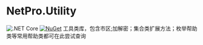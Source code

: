 # NetPro.Utility

![.NET Core](https://github.com/LeonKou/NetPro/workflows/.NET%20Core/badge.svg)
 [![NuGet](https://img.shields.io/nuget/v/NetPro.Utility.svg)](https://nuget.org/packages/NetPro.Utility)
工具类库，包含市区;加解密；集合类扩展方法；枚举帮助类等常用帮助类都可在此尝试查询